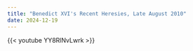 ```yaml
---
title: "Benedict XVI's Recent Heresies, Late August 2010"
date: 2024-12-19
---
```


{{< youtube YY8RlNvLwrk >}}
